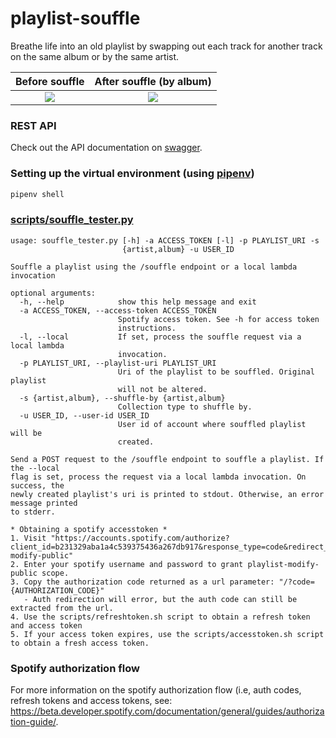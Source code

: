 # playlist-souffle
Breathe life into an old playlist by swapping out each track for another track on the same album or by the same artist.

Before souffle              |  After souffle (by album)
:--------------------------:|:-------------------------:
![](docs/jazz-singing.png)  |  ![](docs/jazz-singing-souffle.png)

### REST API

Check out the API documentation on [swagger](https://app.swaggerhub.com/apis/zhammer/playlist-souffle/1.0.0-oas3).

### Setting up the virtual environment (using [pipenv](https://docs.pipenv.org/))
```bash
pipenv shell
```

### [scripts/souffle_tester.py](scripts/souffle_tester.py)
```
usage: souffle_tester.py [-h] -a ACCESS_TOKEN [-l] -p PLAYLIST_URI -s
                         {artist,album} -u USER_ID

Souffle a playlist using the /souffle endpoint or a local lambda invocation

optional arguments:
  -h, --help            show this help message and exit
  -a ACCESS_TOKEN, --access-token ACCESS_TOKEN
                        Spotify access token. See -h for access token
                        instructions.
  -l, --local           If set, process the souffle request via a local lambda
                        invocation.
  -p PLAYLIST_URI, --playlist-uri PLAYLIST_URI
                        Uri of the playlist to be souffled. Original playlist
                        will not be altered.
  -s {artist,album}, --shuffle-by {artist,album}
                        Collection type to shuffle by.
  -u USER_ID, --user-id USER_ID
                        User id of account where souffled playlist will be
                        created.

Send a POST request to the /souffle endpoint to souffle a playlist. If the --local
flag is set, process the request via a local lambda invocation. On success, the
newly created playlist's uri is printed to stdout. Otherwise, an error message printed
to stderr.

* Obtaining a spotify accesstoken *
1. Visit "https://accounts.spotify.com/authorize?client_id=b231329aba1a4c539375436a267db917&response_type=code&redirect_uri=https://127.0.0.1:8100&scope=playlist-modify-public"
2. Enter your spotify username and password to grant playlist-modify-public scope.
3. Copy the authorization code returned as a url parameter: "/?code={AUTHORIZATION_CODE}"
   - Auth redirection will error, but the auth code can still be extracted from the url.
4. Use the scripts/refreshtoken.sh script to obtain a refresh token and access token
5. If your access token expires, use the scripts/accesstoken.sh script to obtain a fresh access token.
```

### Spotify authorization flow
For more information on the spotify authorization flow (i.e, auth codes, refresh tokens and access tokens, see: https://beta.developer.spotify.com/documentation/general/guides/authorization-guide/.
